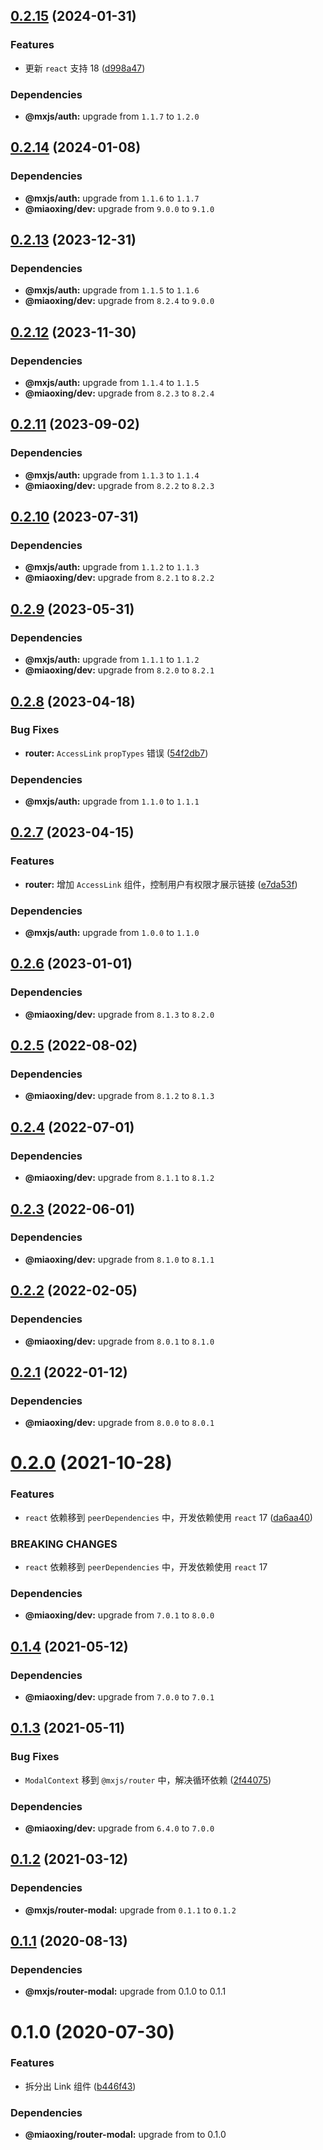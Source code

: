## [0.2.15](https://github.com/miaoxing/mxjs-router/compare/v0.2.14...v0.2.15) (2024-01-31)


### Features

* 更新 `react` 支持 18 ([d998a47](https://github.com/miaoxing/mxjs-router/commit/d998a47227a7641ba1d93f97bdf619fe67abdb8d))





### Dependencies

* **@mxjs/auth:** upgrade from `1.1.7` to `1.2.0`

## [0.2.14](https://github.com/miaoxing/mxjs-router/compare/v0.2.13...v0.2.14) (2024-01-08)





### Dependencies

* **@mxjs/auth:** upgrade from `1.1.6` to `1.1.7`
* **@miaoxing/dev:** upgrade from `9.0.0` to `9.1.0`

## [0.2.13](https://github.com/miaoxing/mxjs-router/compare/v0.2.12...v0.2.13) (2023-12-31)





### Dependencies

* **@mxjs/auth:** upgrade from `1.1.5` to `1.1.6`
* **@miaoxing/dev:** upgrade from `8.2.4` to `9.0.0`

## [0.2.12](https://github.com/miaoxing/mxjs-router/compare/v0.2.11...v0.2.12) (2023-11-30)





### Dependencies

* **@mxjs/auth:** upgrade from `1.1.4` to `1.1.5`
* **@miaoxing/dev:** upgrade from `8.2.3` to `8.2.4`

## [0.2.11](https://github.com/miaoxing/mxjs-router/compare/v0.2.10...v0.2.11) (2023-09-02)





### Dependencies

* **@mxjs/auth:** upgrade from `1.1.3` to `1.1.4`
* **@miaoxing/dev:** upgrade from `8.2.2` to `8.2.3`

## [0.2.10](https://github.com/miaoxing/mxjs-router/compare/v0.2.9...v0.2.10) (2023-07-31)





### Dependencies

* **@mxjs/auth:** upgrade from `1.1.2` to `1.1.3`
* **@miaoxing/dev:** upgrade from `8.2.1` to `8.2.2`

## [0.2.9](https://github.com/miaoxing/mxjs-router/compare/v0.2.8...v0.2.9) (2023-05-31)





### Dependencies

* **@mxjs/auth:** upgrade from `1.1.1` to `1.1.2`
* **@miaoxing/dev:** upgrade from `8.2.0` to `8.2.1`

## [0.2.8](https://github.com/miaoxing/mxjs-router/compare/v0.2.7...v0.2.8) (2023-04-18)


### Bug Fixes

* **router:** `AccessLink` `propTypes` 错误 ([54f2db7](https://github.com/miaoxing/mxjs-router/commit/54f2db7dbfd8c2fc488669ad4a22b0ce7e3ca7d3))





### Dependencies

* **@mxjs/auth:** upgrade from `1.1.0` to `1.1.1`

## [0.2.7](https://github.com/miaoxing/mxjs-router/compare/v0.2.6...v0.2.7) (2023-04-15)


### Features

* **router:** 增加 `AccessLink` 组件，控制用户有权限才展示链接 ([e7da53f](https://github.com/miaoxing/mxjs-router/commit/e7da53fe1fbc20aad97904e73f45ec7ed589f1e3))





### Dependencies

* **@mxjs/auth:** upgrade from `1.0.0` to `1.1.0`

## [0.2.6](https://github.com/miaoxing/mxjs-router/compare/v0.2.5...v0.2.6) (2023-01-01)





### Dependencies

* **@miaoxing/dev:** upgrade from `8.1.3` to `8.2.0`

## [0.2.5](https://github.com/miaoxing/mxjs-router/compare/v0.2.4...v0.2.5) (2022-08-02)





### Dependencies

* **@miaoxing/dev:** upgrade from `8.1.2` to `8.1.3`

## [0.2.4](https://github.com/miaoxing/mxjs-router/compare/v0.2.3...v0.2.4) (2022-07-01)





### Dependencies

* **@miaoxing/dev:** upgrade from `8.1.1` to `8.1.2`

## [0.2.3](https://github.com/miaoxing/mxjs-router/compare/v0.2.2...v0.2.3) (2022-06-01)





### Dependencies

* **@miaoxing/dev:** upgrade from `8.1.0` to `8.1.1`

## [0.2.2](https://github.com/miaoxing/mxjs-router/compare/v0.2.1...v0.2.2) (2022-02-05)





### Dependencies

* **@miaoxing/dev:** upgrade from `8.0.1` to `8.1.0`

## [0.2.1](https://github.com/miaoxing/mxjs-router/compare/v0.2.0...v0.2.1) (2022-01-12)





### Dependencies

* **@miaoxing/dev:** upgrade from `8.0.0` to `8.0.1`

# [0.2.0](https://github.com/miaoxing/mxjs-router/compare/v0.1.4...v0.2.0) (2021-10-28)


### Features

* `react` 依赖移到 `peerDependencies` 中，开发依赖使用 `react` 17 ([da6aa40](https://github.com/miaoxing/mxjs-router/commit/da6aa400284bb87f8c1dbbf74d5f93966d39464b))


### BREAKING CHANGES

* `react` 依赖移到 `peerDependencies` 中，开发依赖使用 `react` 17





### Dependencies

* **@miaoxing/dev:** upgrade from `7.0.1` to `8.0.0`

## [0.1.4](https://github.com/miaoxing/mxjs-router/compare/v0.1.3...v0.1.4) (2021-05-12)





### Dependencies

* **@miaoxing/dev:** upgrade from `7.0.0` to `7.0.1`

## [0.1.3](https://github.com/miaoxing/mxjs-router/compare/v0.1.2...v0.1.3) (2021-05-11)


### Bug Fixes

* `ModalContext` 移到 `@mxjs/router` 中，解决循环依赖 ([2f44075](https://github.com/miaoxing/mxjs-router/commit/2f4407523b50db9dd3c034ea0857e5571ad46dc4))





### Dependencies

* **@miaoxing/dev:** upgrade from `6.4.0` to `7.0.0`

## [0.1.2](https://github.com/miaoxing/mxjs-router/compare/v0.1.1...v0.1.2) (2021-03-12)





### Dependencies

* **@mxjs/router-modal:** upgrade from `0.1.1` to `0.1.2`

## [0.1.1](https://github.com/miaoxing/mxjs-router/compare/v0.1.0...v0.1.1) (2020-08-13)





### Dependencies

* **@mxjs/router-modal:** upgrade from 0.1.0 to 0.1.1

# 0.1.0 (2020-07-30)


### Features

* 拆分出 Link 组件 ([b446f43](https://github.com/miaoxing/mxjs-router/commit/b446f43667cb89cfb33a532f4b929ea58d709de3))





### Dependencies

* **@miaoxing/router-modal:** upgrade from  to 0.1.0
